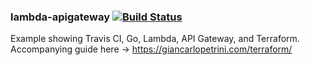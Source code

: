 ### lambda-apigateway  [![Build Status](https://travis-ci.org/giancarlopetrini/aws-utils.svg?branch=master)](https://travis-ci.org/giancarlopetrini/aws-utils)

Example showing Travis CI, Go, Lambda, API Gateway, and Terraform. Accompanying guide here -> https://giancarlopetrini.com/terraform/